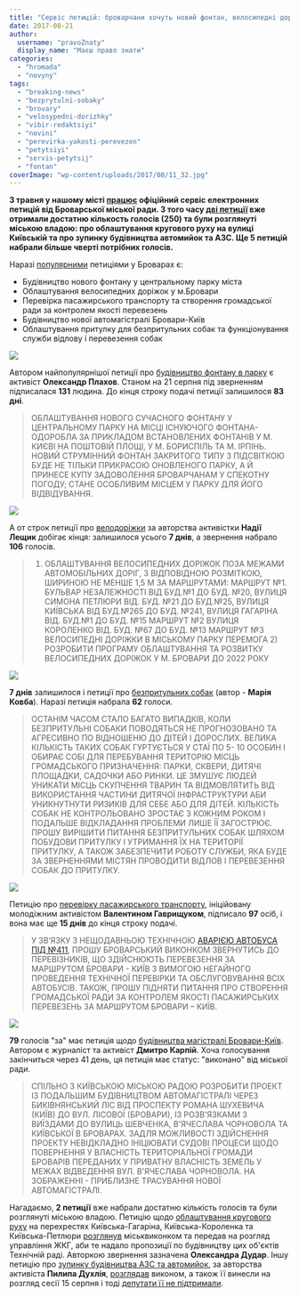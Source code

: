 ```yaml
---
title: "Сервіс петицій: броварчани хочуть новий фонтан, велосипедні доріжки та притулок для собак"
date: 2017-08-21
author: 
  username: "pravoZnaty"
  display_name: "Маєш право знати"
categories: 
  - "hromada"
  - "novyny"
tags: 
  - "breaking-news"
  - "bezprytulni-sobaky"
  - "brovary"
  - "velosypedni-dorizhky"
  - "vibir-redaktsiyi"
  - "novini"
  - "perevirka-yakosti-perevezen"
  - "petytsiyi"
  - "servis-petytsij"
  - "fontan"
coverImage: "wp-content/uploads/2017/08/11_32.jpg"
---
```


**З травня у нашому місті [працює](https://mpz.brovary.org/u-brovarah-zapratsyuvaly-elektronni-petytsiyi-lider-nabrav-65-golosiv-za-dobu/) офіційний сервіс електронних петицій від Броварської міської ради. З того часу [дві петиції](https://petition.brovary-rada.gov.ua/petitions/?tp=3&cn=-1) вже отримали достатню кількость голосів (250) та були розглянуті міською владою: про облаштування кругового руху на вулиці Київській та про зупинку будівництва автомийок та АЗС. Ще 5 петицій набрали більше чверті потрібних голосів.**

Наразі [популярними](https://petition.brovary-rada.gov.ua/petitions/?tp=2&cn=-1) петиціями у Броварах є:

- Будівництво нового фонтану у центральному парку міста
- Облаштування велосипедних доріжок у м.Бровари
- Перевірка пасажирського транспорту та створення громадської ради за контролем якості перевезень
- Будівництво нової автомагістралі Бровари-Київ
- Облаштування притулку для безпритульних собак та функціонування служби відлову і перевезення собак

[![](https://mpz.brovary.org/wp-content/uploads/2017/08/9110003.jpg)](https://mpz.brovary.org/wp-content/uploads/2017/08/9110003.jpg)

Автором найпопулярнішої петиції про [будівництво фонтану в парку](https://petition.brovary-rada.gov.ua/petition/?pid=17) є активіст **Олександр Плахов**. Станом на 21 серпня під зверненням підписалася **131** людина. До кінця строку подачі петиції залишилося **83 дні**.

> ОБЛАШТУВАННЯ НОВОГО СУЧАСНОГО ФОНТАНУ У ЦЕНТРАЛЬНОМУ ПАРКУ НА МІСЦІ ІСНУЮЧОГО ФОНТАНА-ОДОРОБЛА ЗА ПРИКЛАДОМ ВСТАНОВЛЕНИХ ФОНТАНІВ У М. КИЄВІ НА ПОШТОВІЙ ПЛОЩІ, У М. БОРИСПІЛЬ ТА М. ІРПІНЬ. НОВИЙ СТРУМІННИЙ ФОНТАН ЗАКРИТОГО ТИПУ З ПІДСВІТКОЮ БУДЕ НЕ ТІЛЬКИ ПРИКРАСОЮ ОНОВЛЕНОГО ПАРКУ, А Й ПРИНЕСЕ КУПУ ЗАДОВОЛЕННЯ БРОВАРЧАНАМ У СПЕКОТНУ ПОГОДУ; СТАНЕ ОСОБЛИВИМ МІСЦЕМ У ПАРКУ ДЛЯ ЙОГО ВІДВІДУВАННЯ.

[![](https://mpz.brovary.org/wp-content/uploads/2017/08/1115558.jpg)](https://mpz.brovary.org/wp-content/uploads/2017/08/1115558.jpg)

А от строк петиції про [велодоріжки](https://petition.brovary-rada.gov.ua/petition/?pid=9) за авторства активістки **Надії Лещик** добігає кінця: залишилося усього **7 днів**, а звернення набрало **106** голосів.

> 1) ОБЛАШТУВАННЯ ВЕЛОСИПЕДНИХ ДОРІЖОК ПОЗА МЕЖАМИ АВТОМОБІЛЬНИХ ДОРІГ, З ВІДПОВІДНОЮ РОЗМІТКОЮ, ШИРИНОЮ НЕ МЕНШЕ 1,5 М ЗА МАРШРУТАМИ: МАРШРУТ №1. БУЛЬВАР НЕЗАЛЕЖНОСТІ ВІД БУД.№1 ДО БУД. №20, ВУЛИЦЯ СИМОНА ПЕТЛЮРИ ВІД. БУД. №21 ДО БУД.№25, ВУЛИЦЯ КИЇВСЬКА ВІД БУД.№265 ДО БУД. №241, ВУЛИЦЯ ГАГАРІНА ВІД. БУД.№1 ДО БУД. №15 МАРШРУТ №2 ВУЛИЦЯ КОРОЛЕНКО ВІД. БУД. №67 ДО БУД. №13 МАРШРУТ №3 ВЕЛОСИПЕДНІ ДОРІЖКИ В МІСЬКОМУ ПАРКУ ПЕРЕМОГА 2) РОЗРОБИТИ ПРОГРАМУ ОБЛАШТУВАННЯ ТА РОЗВИТКУ ВЕЛОСИПЕДНИХ ДОРІЖОК У М. БРОВАРИ ДО 2022 РОКУ

[![](https://mpz.brovary.org/wp-content/uploads/2017/08/1443622081_bezpritulni-sobaki-problema-vidkrita.jpg)](https://mpz.brovary.org/wp-content/uploads/2017/08/1443622081_bezpritulni-sobaki-problema-vidkrita.jpg)

**7 днів** залишилося і петиції про [безпритульних собак](https://petition.brovary-rada.gov.ua/petition/?pid=10) (автор - **Марія Ковба**). Наразі петиція набрала **62** голоси.

> ОСТАНІМ ЧАСОМ СТАЛО БАГАТО ВИПАДКІВ, КОЛИ БЕЗПРИТУЛЬНІ СОБАКИ ПОВОДЯТЬСЯ НЕ ПРОГНОЗОВАНО ТА АГРЕСИВНО ПО ВІДНОШЕНЮ ДО ДІТЕЙ І ДОРОСЛИХ. ВЕЛИКА КІЛЬКІСТЬ ТАКИХ СОБАК ГУРТУЄТЬСЯ У СТАЇ ПО 5- 10 ОСОБИН І ОБИРАЄ СОБІ ДЛЯ ПЕРЕБУВАННЯ ТЕРИТОРІЮ МІСЦЬ ГРОМАДСЬКОГО ПРИЗНАЧЕННЯ: ПАРКИ, СКВЕРИ, ДИТЯЧІ ПЛОЩАДКИ, САДОЧКИ АБО РИНКИ. ЦЕ ЗМУШУЄ ЛЮДЕЙ УНИКАТИ МІСЦЬ СКУПЧЕННЯ ТВАРИН ТА ВІДМОВЛЯТИТЬ ВІД ВИКОРИСТАННЯ ЧАСТИНИ ДИТЯЧОЇ ІНФРАСТРУКТУРИ АБИ УНИКНУТНУТИ РИЗИКІВ ДЛЯ СЕБЕ АБО ДЛЯ ДІТЕЙ. КІЛЬКІСТЬ СОБАК НЕ КОНТРОЛЬОВАНО ЗРОСТАЄ З КОЖНИМ РОКОМ І ПОДАЛЬШЕ ВІДКЛАДАННЯ ПРОБЛЕМИ ЛИШЕ ЇЇ ЗАГОСТРЮЄ. ПРОШУ ВИРІШИТИ ПИТАННЯ БЕЗПРИТУЛЬНИХ СОБАК ШЛЯХОМ ПОБУДОВИ ПРИТУЛКУ І УТРИМАННЯ ЇХ НА ТЕРИТОРІЇ ПРИТУЛКУ, А ТАКОЖ ЗАБЕЗПЕЧИТИ РОБОТУ СЛУЖБИ, ЯКА БУДЕ ЗА ЗВЕРНЕННЯМИ МІСТЯН ПРОВОДИТИ ВІДЛОВ І ПЕРЕВЕЗЕННЯ СОБАК ДО ПРИТУЛКУ.

[![](https://mpz.brovary.org/wp-content/uploads/2017/08/Pozhezha-Rozvylka-marshrutka-411_00023.jpg)](https://mpz.brovary.org/wp-content/uploads/2017/08/Pozhezha-Rozvylka-marshrutka-411_00023-1024x768.jpg)

Петицію про [перевірку пасажирського транспорту](https://petition.brovary-rada.gov.ua/petition/?pid=13), ініційовану молодіжним активістом **Валентином Гаврищуком**, підписало **97** осіб, і вона має ще **15 днів** до кінця строку подачі.

> У ЗВ’ЯЗКУ З НЕЩОДАВНЬОЮ ТЕХНІЧНОЮ [АВАРІЄЮ АВТОБУСА ПІД №411](https://mpz.brovary.org/na-rozvyltsi-spalahnula-zgorila-vshhent-411-marshrutka-obijshlosya-bez-zhertv-foto/), ПРОШУ БРОВАРСЬКИЙ ВИКОНКОМ ЗВЕРНУТИСЬ ДО ПЕРЕВІЗНИКІВ, ЩО ЗДІЙСНЮЮТЬ ПЕРЕВЕЗЕННЯ ЗА МАРШРУТОМ БРОВАРИ - КИЇВ З ВИМОГОЮ НЕГАЙНОГО ПРОВЕДЕННЯ ТЕХНІЧНОЇ ПЕРЕВІРКИ ТА ОБСЛУГОВУВАННЯ ВСІХ АВТОБУСІВ. ТАКОЖ, ПРОШУ ПІДНЯТИ ПИТАННЯ ПРО СТВОРЕННЯ ГРОМАДСЬКОЇ РАДИ ЗА КОНТРОЛЕМ ЯКОСТІ ПАСАЖИРСЬКИХ ПЕРЕВЕЗЕНЬ ЗА МАРШРУТОМ БРОВАРИ – КИЇВ.

[![](https://mpz.brovary.org/wp-content/uploads/2017/08/3221114.jpg)](https://mpz.brovary.org/wp-content/uploads/2017/08/3221114.jpg)

**79** голосів "за" має петиція щодо [будівництва магістралі Бровари-Київ](https://petition.brovary-rada.gov.ua/petition/?pid=15). Автором є журналіст та активіст **Дмитро Карпій**. Хоча голосування закінчиться через 41 день, ця петиція має статус: "виконано" від міської ради.

> СПІЛЬНО З КИЇВСЬКОЮ МІСЬКОЮ РАДОЮ РОЗРОБИТИ ПРОЕКТ ІЗ ПОДАЛЬШИМ БУДІВНИЦТВОМ АВТОМАГІСТРАЛІ ЧЕРЕЗ БИКІВНЯНСЬКИЙ ЛІС ВІД ПРОСПЕКТУ РОМАНА ШУХЕВИЧА (КИЇВ) ДО ВУЛ. ЛІСОВОЇ (БРОВАРИ), ІЗ РОЗВ'ЯЗКАМИ З ВИЇЗДАМИ ДО ВУЛИЦЬ ШЕВЧЕНКА, В'ЯЧЕСЛАВА ЧОРНОВОЛА ТА КИЇВСЬКОЇ В БРОВАРАХ. ЗАДЛЯ МОЖЛИВОСТІ ЗДІЙСНЕННЯ ПРОЕКТУ НЕВІДКЛАДНО ІНІЦІЮВАТИ СУДОВІ ПРОЦЕСИ ЩОДО ПОВЕРНЕННЯ У ВЛАСНІСТЬ ТЕРИТОРІАЛЬНОЇ ГРОМАДИ БРОВАРІВ ПЕРЕДАНИХ У ПРИВАТНУ ВЛАСНІСТЬ ЗЕМЕЛЬ У МЕЖАХ ВІДВЕДЕННЯ ВУЛ. В'ЯЧЕСЛАВА ЧОРНОВОЛА. НА ЗОБРАЖЕННІ - ПРИБЛИЗНЕ ТРАСУВАННЯ НОВОЇ АВТОМАГІСТРАЛІ.

Нагадаємо, **2 петиції** вже набрали достатню кількість голосів та були розглянуті міською владою. Петицію щодо [облаштування кругового руху](https://petition.brovary-rada.gov.ua/petition/?pid=7) на перехрестях Київська-Гагаріна, Київська-Короленка та Київська-Петлюри [розглянув](https://brovary-rada.gov.ua/documents/27389.html) міськвиконком та передав на розгляд управління ЖКГ, аби те надало пропозиції по будівництву цих об'єктів Технічній раді. Авторкою звернення зазначена **Олександра Дудар**. Іншу петицію про [зупинку будівництва АЗС та автомийок](https://petition.brovary-rada.gov.ua/petition/?pid=14), за авторства активіста **Пилипа Духлія**, [розглядав](https://brovary-rada.gov.ua/documents/27390.html) виконом, а також її винесли на розгляд сесії 15 серпня і тоді [депутати її не підтримали](https://mpz.brovary.org/deputaty-ne-pidtrymaly-petytsiyu-pylypa-duhliya-pro-zaboronu-budivnytstva-azs-ta-avtomyjok/).
